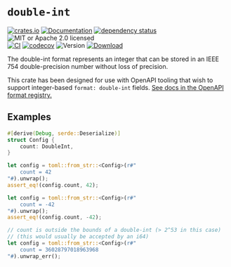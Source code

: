 # `double-int`

<!-- prettier-ignore-start -->

[![crates.io](https://img.shields.io/crates/v/double-int?label=latest)](https://crates.io/crates/double-int)
[![Documentation](https://docs.rs/double-int/badge.svg?version=0.1.3)](https://docs.rs/double-int/0.1.3)
[![dependency status](https://deps.rs/crate/double-int/0.1.3/status.svg)](https://deps.rs/crate/double-int/0.1.3)
![MIT or Apache 2.0 licensed](https://img.shields.io/crates/l/double-int.svg)
<br />
[![CI](https://github.com/x52dev/double-int/actions/workflows/ci.yml/badge.svg)](https://github.com/x52dev/double-int/actions/workflows/ci.yml)
[![codecov](https://codecov.io/gh/x52dev/double-int/branch/main/graph/badge.svg)](https://codecov.io/gh/x52dev/double-int)
![Version](https://img.shields.io/badge/rustc-1.65+-ab6000.svg)
[![Download](https://img.shields.io/crates/d/double-int.svg)](https://crates.io/crates/double-int)

<!-- prettier-ignore-end -->

<!-- cargo-rdme start -->

The double-int format represents an integer that can be stored in an IEEE 754 double-precision number without loss of precision.

This crate has been designed for use with OpenAPI tooling that wish to support integer-based `format: double-int` fields. [See docs in the OpenAPI format registry.][reg_double_int]

## Examples

```rust
#[derive(Debug, serde::Deserialize)]
struct Config {
    count: DoubleInt,
}

let config = toml::from_str::<Config>(r#"
    count = 42
"#).unwrap();
assert_eq!(config.count, 42);

let config = toml::from_str::<Config>(r#"
    count = -42
"#).unwrap();
assert_eq!(config.count, -42);

// count is outside the bounds of a double-int (> 2^53 in this case)
// (this would usually be accepted by an i64)
let config = toml::from_str::<Config>(r#"
    count = 36028797018963968
"#).unwrap_err();
```

[reg_double_int]: https://spec.openapis.org/registry/format/double-int

<!-- cargo-rdme end -->
